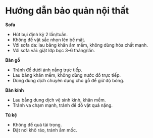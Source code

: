 # Hướng dẫn bảo quản nội thất

**Sofa**
- Hút bụi định kỳ 2 lần/tuần.
- Không để vật sắc nhọn lên bề mặt.
- Với sofa da: lau bằng khăn ẩm mềm, không dùng hóa chất mạnh.
- Với sofa vải: giặt lớp bọc 3–6 tháng/lần.

**Bàn gỗ**
- Tránh để dưới ánh nắng trực tiếp.
- Lau bằng khăn mềm, không dùng nước đổ trực tiếp.
- Dùng dung dịch chuyên dụng cho gỗ để giữ độ bóng.

**Bàn kính**
- Lau bằng dung dịch vệ sinh kính, khăn mềm.
- Tránh va chạm mạnh, tránh để đồ vật quá nặng.

**Tủ kệ**
- Không để quá tải trọng.
- Đặt nơi khô ráo, tránh ẩm mốc.
